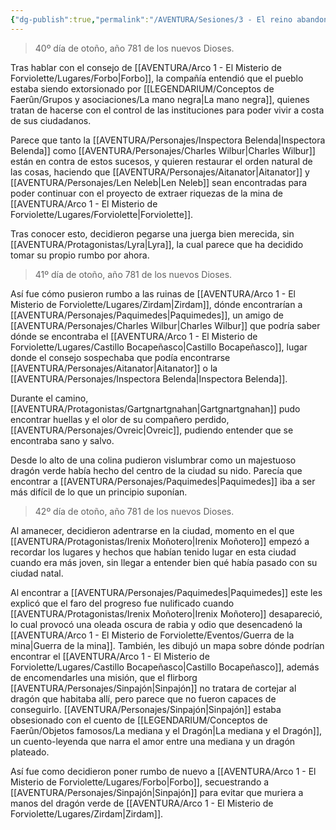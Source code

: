 ```yaml
---
{"dg-publish":true,"permalink":"/AVENTURA/Sesiones/3 - El reino abandonado de Zirdam/"}
---
```


> 40º día de otoño, año 781 de los nuevos Dioses.

Tras hablar con el consejo de [[AVENTURA/Arco 1 -  El Misterio de Forviolette/Lugares/Forbo\|Forbo]], la compañía entendió que el pueblo estaba siendo extorsionado por [[LEGENDARIUM/Conceptos de Faerûn/Grupos y asociaciones/La mano negra\|La mano negra]], quienes tratan de hacerse con el control de las instituciones para poder vivir a costa de sus ciudadanos.

Parece que tanto la [[AVENTURA/Personajes/Inspectora Belenda\|Inspectora Belenda]] como [[AVENTURA/Personajes/Charles Wilbur\|Charles Wilbur]] están en contra de estos sucesos, y quieren restaurar el orden natural de las cosas, haciendo que [[AVENTURA/Personajes/Aitanator\|Aitanator]] y [[AVENTURA/Personajes/Len Neleb\|Len Neleb]] sean encontradas para poder continuar con el proyecto de extraer riquezas de la mina de [[AVENTURA/Arco 1 -  El Misterio de Forviolette/Lugares/Forviolette\|Forviolette]].

Tras conocer esto, decidieron pegarse una juerga bien merecida, sin [[AVENTURA/Protagonistas/Lyra\|Lyra]], la cual parece que ha decidido tomar su propio rumbo por ahora.

> 41º día de otoño, año 781 de los nuevos Dioses.

Así fue cómo pusieron rumbo a las ruinas de [[AVENTURA/Arco 1 -  El Misterio de Forviolette/Lugares/Zirdam\|Zirdam]], dónde encontrarían a [[AVENTURA/Personajes/Paquimedes\|Paquimedes]], un amigo de [[AVENTURA/Personajes/Charles Wilbur\|Charles Wilbur]] que podría saber dónde se encontraba el [[AVENTURA/Arco 1 -  El Misterio de Forviolette/Lugares/Castillo Bocapeñasco\|Castillo Bocapeñasco]], lugar donde el consejo sospechaba que podía encontrarse [[AVENTURA/Personajes/Aitanator\|Aitanator]] o la [[AVENTURA/Personajes/Inspectora Belenda\|Inspectora Belenda]].

Durante el camino, [[AVENTURA/Protagonistas/Gartgnartgnahan\|Gartgnartgnahan]] pudo encontrar huellas y el olor de su compañero perdido, [[AVENTURA/Personajes/Ovreic\|Ovreic]], pudiendo entender que se encontraba sano y salvo.

Desde lo alto de una colina pudieron vislumbrar como un majestuoso dragón verde había hecho del centro de la ciudad su nido. Parecía que encontrar a [[AVENTURA/Personajes/Paquimedes\|Paquimedes]] iba a ser más difícil de lo que un principio suponían.

> 42º día de otoño, año 781 de los nuevos Dioses.

Al amanecer, decidieron adentrarse en la ciudad, momento en el que [[AVENTURA/Protagonistas/Irenix Moñotero\|Irenix Moñotero]] empezó a recordar los lugares y hechos que habían tenido lugar en esta ciudad cuando era más joven, sin llegar a entender bien qué había pasado con su ciudad natal.

Al encontrar a [[AVENTURA/Personajes/Paquimedes\|Paquimedes]] este les explicó que el faro del progreso fue nulificado cuando [[AVENTURA/Protagonistas/Irenix Moñotero\|Irenix Moñotero]] desapareció, lo cual provocó una oleada oscura de rabia y odio que desencadenó la [[AVENTURA/Arco 1 -  El Misterio de Forviolette/Eventos/Guerra de la mina\|Guerra de la mina]]. También, les dibujó un mapa sobre dónde podrían encontrar el [[AVENTURA/Arco 1 -  El Misterio de Forviolette/Lugares/Castillo Bocapeñasco\|Castillo Bocapeñasco]], además de encomendarles una misión, que el flirborg [[AVENTURA/Personajes/Sinpajón\|Sinpajón]] no tratara de cortejar al dragón que habitaba allí, pero parece que no fueron capaces de conseguirlo. [[AVENTURA/Personajes/Sinpajón\|Sinpajón]] estaba obsesionado con el cuento de [[LEGENDARIUM/Conceptos de Faerûn/Objetos famosos/La mediana y el Dragón\|La mediana y el Dragón]], un cuento-leyenda que narra el amor entre una mediana y un dragón plateado.

Así fue como decidieron poner rumbo de nuevo a [[AVENTURA/Arco 1 -  El Misterio de Forviolette/Lugares/Forbo\|Forbo]], secuestrando a [[AVENTURA/Personajes/Sinpajón\|Sinpajón]] para evitar que muriera a manos del dragón verde de [[AVENTURA/Arco 1 -  El Misterio de Forviolette/Lugares/Zirdam\|Zirdam]].